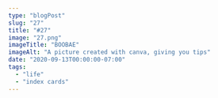 ```yaml
---
type: "blogPost"
slug: "27"
title: "#27"
image: "27.png"
imageTitle: "BOOBAE"
imageAlt: "A picture created with canva, giving you tips"
date: "2020-09-13T00:00:00-07:00"
tags:
  - "life"
  - "index cards"
---
```


